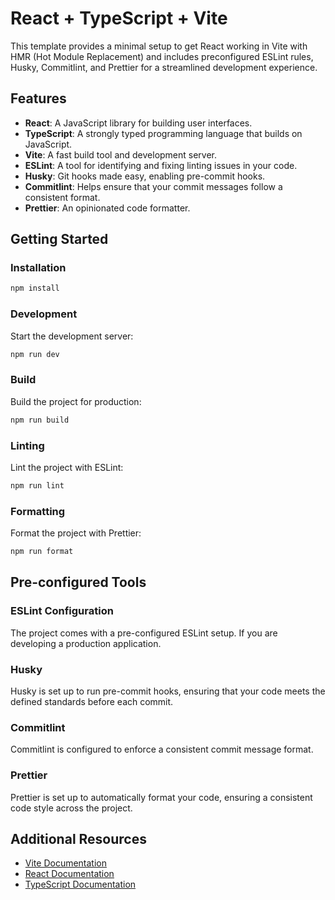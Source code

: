 # React + TypeScript + Vite

This template provides a minimal setup to get React working in Vite with HMR (Hot Module Replacement) and includes preconfigured ESLint rules, Husky, Commitlint, and Prettier for a streamlined development experience.

## Features

- **React**: A JavaScript library for building user interfaces.
- **TypeScript**: A strongly typed programming language that builds on JavaScript.
- **Vite**: A fast build tool and development server.
- **ESLint**: A tool for identifying and fixing linting issues in your code.
- **Husky**: Git hooks made easy, enabling pre-commit hooks.
- **Commitlint**: Helps ensure that your commit messages follow a consistent format.
- **Prettier**: An opinionated code formatter.

## Getting Started

### Installation

```bash
npm install
```

### Development

Start the development server:

```bash
npm run dev
```

### Build

Build the project for production:

```bash
npm run build
```

### Linting

Lint the project with ESLint:

```bash
npm run lint
```

### Formatting

Format the project with Prettier:

```bash
npm run format
```

## Pre-configured Tools

### ESLint Configuration

The project comes with a pre-configured ESLint setup. If you are developing a production application.

### Husky

Husky is set up to run pre-commit hooks, ensuring that your code meets the defined standards before each commit.

### Commitlint

Commitlint is configured to enforce a consistent commit message format.

### Prettier

Prettier is set up to automatically format your code, ensuring a consistent code style across the project.

## Additional Resources

- [Vite Documentation](https://vitejs.dev/guide/)
- [React Documentation](https://reactjs.org/docs/getting-started.html)
- [TypeScript Documentation](https://www.typescriptlang.org/docs/)

